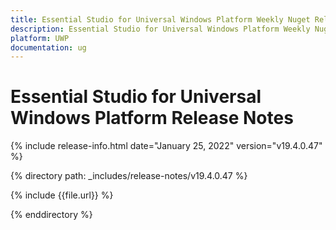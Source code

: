 ```yaml
---
title: Essential Studio for Universal Windows Platform Weekly Nuget Release Release Notes  
description: Essential Studio for Universal Windows Platform Weekly Nuget Release Release Notes  
platform: UWP
documentation: ug
---
```


# Essential Studio for Universal Windows Platform  Release Notes  

{% include release-info.html date="January 25, 2022"  version="v19.4.0.47" %} 


{% directory path: _includes/release-notes/v19.4.0.47 %}

{% include {{file.url}} %}

{% enddirectory %}